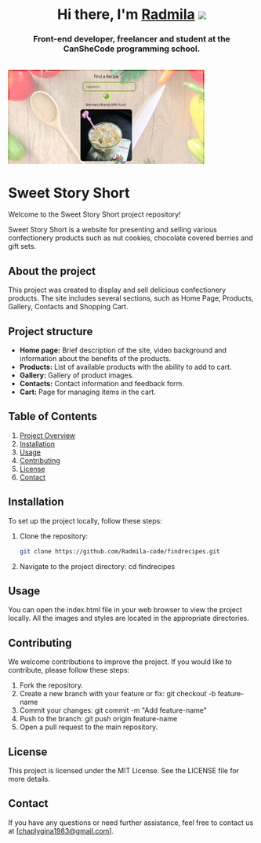 <h1 align="center">Hi there, I'm <a href="https://radmila-code.glitch.me" target="_blank">Radmila</a> 
<img src="https://github.com/blackcater/blackcater/raw/main/images/Hi.gif" height="32"/></h1>
<h3 align="center">Front-end developer, freelancer and student at the CanSheCode programming school.</h3>
<br>

<img src="https://github.com/Radmila-code/findrecipes/blob/main/src/title.jpg" width="400px" alt="Title photo" />

# Sweet Story Short

Welcome to the Sweet Story Short project repository!

Sweet Story Short is a website for presenting and selling various confectionery products such as nut cookies, chocolate covered berries and gift sets.

## About the project
This project was created to display and sell delicious confectionery products. The site includes several sections, such as Home Page, Products, Gallery, Contacts and Shopping Cart.

## Project structure 

- **Home page:** Brief description of the site, video background and information about the benefits of the products.
- **Products:** List of available products with the ability to add to cart.
- **Gallery:** Gallery of product images.
- **Contacts:** Contact information and feedback form.
- **Cart:** Page for managing items in the cart.

## Table of Contents

1. [Project Overview](#project-overview)
2. [Installation](#installation)
3. [Usage](#usage)
4. [Contributing](#contributing)
5. [License](#license)
6. [Contact](#contact)


## Installation

To set up the project locally, follow these steps:

1. Clone the repository:
   ```sh
   git clone https://github.com/Radmila-code/findrecipes.git
2. Navigate to the project directory:
cd findrecipes

## Usage
You can open the index.html file in your web browser to view the project locally. All the images and styles are located in the appropriate directories.

## Contributing 
We welcome contributions to improve the project. If you would like to contribute, please follow these steps:

  1. Fork the repository.
  2. Create a new branch with your feature or fix:
      git checkout -b feature-name
  3. Commit your changes:
      git commit -m "Add feature-name"
  4. Push to the branch:
      git push origin feature-name
  5. Open a pull request to the main repository.

## License 
This project is licensed under the MIT License. See the LICENSE file for more details.

## Contact
If you have any questions or need further assistance, feel free to contact us at [chaplygina1983@gmail.com].
